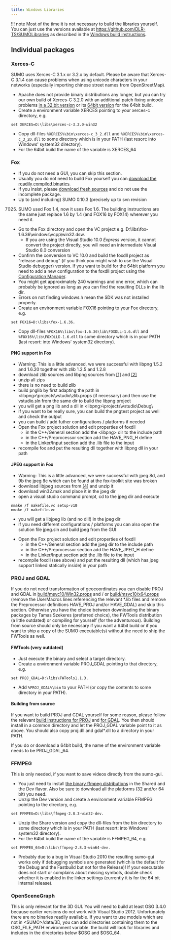 ```yaml
---
title: Windows Libraries
---
```


!!! note
    Most of the time it is not necessary to build the libraries yourself. You can just use the versions available at <https://github.com/DLR-TS/SUMOLibraries> as described in the [Windows build instructions](../Installing/Windows_Build.md#libraries).

## Individual packages

### Xerces-C

SUMO uses Xerces-C 3.1.x or 3.2.x by default. Please be
aware that Xerces-C 3.1.4 can cause problems when using unicode
characters in your networks (especially importing chinese street names
from OpenStreetMap).

- Apache does not provide binary distributions any longer, but you can
  try our own build of Xerces-C 3.2.0 with an additional patch fixing
  unicode problems [in a 32 bit
  version](http://sourceforge.net/projects/sumo/files/dependencies/xerces-c-3.2.0-win32vc12.zip)
  or its [64bit
  version](http://sourceforge.net/projects/sumo/files/dependencies/xerces-c-3.2.0-win64vc12.zip)
  for the 64bit build.
- Create a environment variable XERCES pointing to your xerces-c
  directory, e.g.

```
set XERCES=D:\libs\xerces-c-3.2.0-win32
```

- Copy dll-files `%XERCES%\bin\xerces-c_3_2.dll` and
  `%XERCES%\bin\xerces-c_3_2D.dll` to some directory which is in your
  PATH (last resort: into Windows' system32 directory).
- For the 64bit build the name of the variable is XERCES_64

### Fox

- If you do not need a GUI, you can skip this section.
- Usually you do not need to build Fox yourself you can [download the
readily compiled
binaries](http://sourceforge.net/projects/sumo/files/dependencies/).
- If you insist, please [download fresh
sources](http://www.fox-toolkit.org/download.html) and do not use
the incomplete package.
- Up to (and including) SUMO 0.10.3 (precisely up to svn revision
7025) SUMO used Fox 1.4, now it uses Fox 1.6. The building
instructions are the same just replace 1.6 by 1.4 (and FOX16 by
FOX14) wherever you need it.
- Go to the Fox directory and open the VC project e.g.
D:\\libs\\fox-1.6.36\\windows\\vcpp\\win32.dsw.
  - If you are using the Visual Studio 10.0 *Express* version, it
    cannot convert the project directly, you will need an
    intermediate Visual Studio 8.0 conversion
- Confirm the conversion to VC 10.0 and build the foxdll project as
"release and debug" (if you think you might wish to use the Visual
Studio debugger) version. If you want to build for the 64bit
platform you need to add a new configuration to the foxdll project
using the
[Configuration Manager](http://msdn.microsoft.com/en-us/library/t1hy4dhz(VS.80>).aspx).
- You might get approximately 240 warnings and one error, which can
probably be ignored as long as you can find the resulting DLLs in
the lib dir.
- Errors on not finding windows.h mean the SDK was not installed
properly.
- Create an environment variable FOX16 pointing to your Fox directory,
e.g.

```
set FOX16=D:\libs\fox-1.6.36.
```

- Copy dll-files `%FOX16%\libs\fox-1.6.36\lib\FOXDLL-1.6.dll` and
  `%FOX16%\lib\FOXDLLD-1.6.dll` to some directory which is in your
  PATH (last resort: into Windows' system32 directory).

#### PNG support in Fox

- Warning: This is a little advanced, we were successful with libpng
1.5.2 and 1.6.20 together with zlib 1.2.5 and 1.2.8
- download zlib sources and libpng sources from
[\[1\]](http://www.libpng.org/pub/png/libpng.html) and
[\[2\]](http://www.zlib.net/)
- unzip all zips
- there is no need to build zlib
- build pnglib by first adapting the path in
<libpng\>\\projects\\vstudio\\zlib.props (if necessary) and then use
the vstudio.sln from the same dir to build the libpng project
- you will get a png lib and a dll in
<libpng\>\\projects\\vstudio\\Debug\\
- if you want to be really sure, you can build the pngtest project as
well and check the output
- you can build / add futher configurations / platforms if needed
- Open the Fox project solution and edit properties of foxdll
  - in the C++/General section add the <libpng\> dir to the include
    path
  - in the C++/Preprocessor section add the HAVE_PNG_H define
  - in the Linker/Input section add the .lib file to the input
- recompile fox and put the resulting dll together with libpng dll in
your path

#### JPEG support in Fox

- Warning: This is a little advanced, we were successful with jpeg 8d,
and 9b the jpeg 8c which can be found at the fox-toolkit site was
broken
- download libjpeg sources from [\[4\]](http://www.ijg.org/) and unzip it
- download win32.mak and place it in the jpeg dir
- open a visual studio command prompt, cd to the jpeg dir and execute

```
nmake /f makefile.vc setup-v10
nmake /f makefile.vc
```

- you will get a libjpeg lib (and no dll\!) in the jpeg dir
- if you need different configurations / platforms you can also open
the solution file jpeg.sln and build jpeg from the GUI

<!-- end list -->

- Open the Fox project solution and edit properties of foxdll
  - in the C++/General section add the jpeg dir to the include path
  - in the C++/Preprocessor section add the HAVE_JPEG_H define
  - in the Linker/Input section add the .lib file to the input
- recompile foxdll (see above) and put the resulting dll (which has
jpeg support linked statically inside) in your path

### PROJ and GDAL

If you do not need transformation of geocoordinates you can disable PROJ
and GDAL in
[build/msvc10/Win32.props](http://apps.sourceforge.net/trac/sumo/browser/trunk/sumo/build/msvc10/Win32.props)
and / or
[build/msvc10/x64.props](http://apps.sourceforge.net/trac/sumo/browser/trunk/sumo/build/msvc10/x64.props)
(remove the UserMacros lines referencing the relevant \*.lib files and
remove the Preprocessor definitions HAVE_PROJ and/or HAVE_GDAL) and
skip this section. Otherwise you have the choice between downloading the
binary packages by Tamas Szekeres (preferred choice), the FWTools
distribution (a little outdated) or compiling for yourself (for the
adventurous). Building from source should only be necessary if you want
a 64bit build or if you want to ship a copy of the SUMO executable(s)
without the need to ship the FWTools as well.

#### FWTools (very outdated)

- Just execute the binary and select a target directory.
- Create a environment variable PROJ_GDAL pointing to that directory,
  e.g.

```
set PROJ_GDAL=D:\libs\FWTools1.1.3.
```

- Add `%PROJ_GDAL%\bin` to your PATH (or copy the contents to some
  directory in your PATH).

#### Building from source

If you want to build PROJ and GDAL yourself for some reason, please
follow the relevant [build instructions for
PROJ](https://proj.org/install.html) and [for
GDAL](https://gdal.org/download.html#build-requirements). You then
should install in a common directory and let the PROJ_GDAL variable
point to it as above. You should also copy proj.dll and gdal\*.dll to a
directory in your PATH.

If you do or download a 64bit build, the name of the environment
variable needs to be PROJ_GDAL_64.

### FFMPEG

This is only needed, if you want to save videos directly from the
sumo-gui.

- You just need to install [the binary ffmpeg
  distributions](https://ffmpeg.org/download.html) in the Shared and
  the Dev flavor. Also be sure to download all the platforms (32
  and/or 64 bit) you need.
- Unzip the Dev version and create a environment variable FFMPEG
  pointing to the directory, e.g.

```
set FFMPEG=D:\libs\ffmpeg-2.8.3-win32-dev.
```

- Unzip the Share version and copy the dll-files from the bin
  directory to some directory which is in your PATH (last resort: into
  Windows' system32 directory).
- For the 64bit build the name of the variable is FFMPEG_64, e.g.

```
set FFMPEG_64=D:\libs\ffmpeg-2.8.3-win64-dev.
```

- Probably due to a bug in Visual Studio 2010 the resulting sumo-gui
  works only if debugging symbols are generated (which is the default
  for the Debug and the Fastbuild but not for the Release)\! If your
  executable does not start or complains about missing symbols, double
  check whether it is enabled in the linker settings (currently it is
  for the 64 bit internal release).

### OpenSceneGraph

This is only relevant for the 3D GUI. You will need to build at least
OSG 3.4.0 because earlier versions do not work with Visual Studio 2012.
Unfortunately there are no binaries readily available. If you want to
use models which are not in <SUMO\>/data/3D, you can add directories
containing them to the OSG_FILE_PATH environment variable. the build
will look for libraries and includes in the directories below $OSG and
$OSG_64.